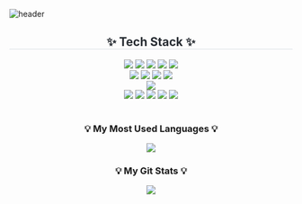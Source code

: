 ![header](https://capsule-render.vercel.app/api?type=waving&color=auto&height=200&section=header&text=Seojin's%20GitHub&fontSize=50&animation=twinkling)

<div align="center">
    <h2 style="border-bottom: 1px solid #d8dee4; color: #282d33;"> ✨ Tech Stack ✨ </h2>
    <div style="margin: 0 auto; text-align: center;">
        <img src="https://img.shields.io/badge/React-61DAFB?style=for-the-badge&logo=React&logoColor=black">
        <img src="https://img.shields.io/badge/TypeScript-3178C6?style=for-the-badge&logo=TypeScript&logoColor=white">
        <img src="https://img.shields.io/badge/JavaScript-F7DF1E?style=for-the-badge&logo=JavaScript&logoColor=black">
        <img src="https://img.shields.io/badge/HTML5-E34F26?style=for-the-badge&logo=HTML5&logoColor=white">
        <img src="https://img.shields.io/badge/CSS3-1572B6?style=for-the-badge&logo=CSS3&logoColor=white">
        <br/>
        <img src="https://img.shields.io/badge/Python-3776AB?style=for-the-badge&logo=Python&logoColor=white">
        <img src="https://img.shields.io/badge/C++-00599C?style=for-the-badge&logo=cplusplus&logoColor=white">
        <img src="https://img.shields.io/badge/Java-007396?style=for-the-badge&logo=Java&logoColor=white">
        <img src="https://img.shields.io/badge/MySQL-4479A1?style=for-the-badge&logo=MySQL&logoColor=white">
        <br/>
        <img src="https://img.shields.io/badge/Unity-000000?style=for-the-badge&logo=Unity&logoColor=white">
        <br/>
        <img src="https://img.shields.io/badge/VSCode-007ACC?style=for-the-badge&logo=VisualStudioCode&logoColor=white">
        <img src="https://img.shields.io/badge/Git-F05032?style=for-the-badge&logo=Git&logoColor=white">
        <img src="https://img.shields.io/badge/GitHub-181717?style=for-the-badge&logo=GitHub&logoColor=white">
        <img src="https://img.shields.io/badge/Android%20Studio-3DDC84?style=for-the-badge&logo=AndroidStudio&logoColor=white">
        <img src="https://img.shields.io/badge/Discord-5865F2?style=for-the-badge&logo=Discord&logoColor=white">
    </div>
</div><br>

<h3 align="center">💡 My Most Used Languages 💡</h3>
<p align="center">
  <a href="https://github.com/seojin122">
    <img align="center" src="https://github-readme-stats.vercel.app/api/top-langs/?username=seojin122&layout=compact&theme=nord" />
  </a>
</p>

<h3 align="center">💡 My Git Stats 💡</h3>
<p align="center">
  <a href="https://github.com/seojin122">
    <img align="center" src="https://github-readme-stats.vercel.app/api?username=seojin122&show_icons=true&include_all_commits=true&theme=nord" />
  </a>
</p>

